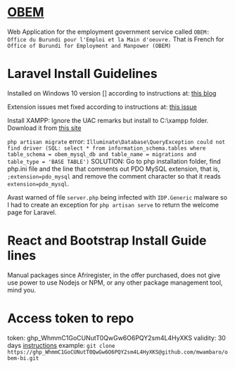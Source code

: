 # [OBEM](https://obem.bi)

Web Application for the employment government service called `OBEM: Office du Burundi pour l'Emploi et la Main d'oeuvre.`
That is French for `Office of Burundi for Employment and Manpower (OBEM)`

# Laravel Install Guidelines

Installed on Windows 10 version [] according to instructions at:
[this blog](https://cynoteck.com/blog-post/installing-laravel-8-on-windows-10-xampp/)

Extension issues met fixed according to instructions at:
[this issue](https://stackoverflow.com/questions/52734707/your-requirements-could-not-be-resolved-to-an-installable-set-of-packages-for-la)

Install XAMPP: Ignore the UAC remarks but install to C:\xampp folder.
Download it from [this site](https://downloadsapachefriends.global.ssl.fastly.net/8.1.6/xampp-windows-x64-8.1.6-0-VS16-installer.exe?from_af=true)

`php artisan migrate` error:
        `Illuminate\Database\QueryException
        could not find driver (SQL: select * from information_schema.tables where table_schema = obem_mysql_db and table_name = migrations and table_type = 'BASE TABLE')`
        SOLUTION: Go to php installation folder, find php.ini file and the line that comments out PDO MySQL extension,
                  that is, `;extension=pdo_mysql` and remove the comment character so that it reads `extension=pdo_mysql`.

Avast warned of file `server.php` being infected with `IDP.Generic` malware so I had to create an exception for 
`php artisan serve` to return the welcome page for Laravel.

# React and Bootstrap Install Guide lines

Manual packages since Afriregister, in the offer purchased, does not give use power to use Nodejs or NPM, or
any other package management tool, mind you.


# Access token to repo

token: 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
validity: 30 days
[instructions](https://stackoverflow.com/questions/42148841/github-clone-with-oauth-access-token)
example: `git clone https://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@github.com/mwambaro/obem-bi.git`